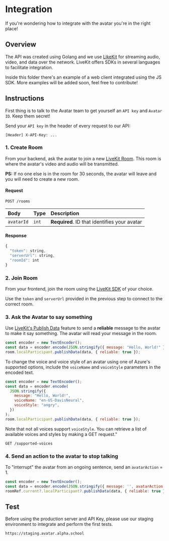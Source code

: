 # Integration

If you're wondering how to integrate with the avatar you're in the right place!

## Overview

The API was created using Golang and we use [LikeKit](https://livekit.io/) for streaming audio, video, and data over the network. LiveKit offers SDKs in several languages to facilitate integration.

Inside this folder there's an example of a web client integrated using the JS SDK. More examples will be added soon, feel free to contribute!

## Instructions

First thing is to talk to the Avatar team to get yourself an `API key` and `Avatar ID`. Keep them secret!

Send your `API key` in the header of every request to our API:

```
[Header] X-API-Key: ...
```

### 1. Create Room

From your backend, ask the avatar to join a new [LiveKit Room](https://docs.livekit.io/realtime/concepts/api-primitives/#Room). This room is where the avatar's video and audio will be transmitted.

**PS:** If no one else is in the room for 30 seconds, the avatar will leave and you will need to create a new room.

#### Request

```
POST /rooms
```

| Body       | Type  | Description                                  |
| :--------- | :---- | :------------------------------------------- |
| `avatarId` | `int` | **Required**. ID that identifies your avatar |

#### Response

```javascript
{
  "token": string,
  "serverUrl": string,
  "roomId": int
}
```

### 2. Join Room

From your frontend, join the room using the [LiveKit SDK](https://docs.livekit.io/realtime/) of your choice.

Use the `token` and `serverUrl` provided in the previous step to connect to the correct room.

### 3. Ask the Avatar to say something

Use [LiveKit's Publish Data](https://docs.livekit.io/realtime/client/data-messages/#Data-messages) feature to send a **reliable** message to the avatar to make it say something. The avatar will read your message in the room.

```javascript
const encoder = new TextEncoder();
const data = encoder.encode(JSON.stringify({ message: "Hello, World!" }));
room.localParticipant.publishData(data, { reliable: true });
```

To change the voice and voice style of an avatar using one of Azure's supported options, include the `voiceName` and `voiceStyle` parameters in the encoded text.

```javascript
const encoder = new TextEncoder();
const data = encoder.encode(
  JSON.stringify({
    message: "Hello, World!",
    voiceName: "en-US-DavisNeural",
    voiceStyle: "angry",
  })
);
room.localParticipant.publishData(data, { reliable: true });
```

Note that not all voices support `voiceStyle`. You can retrieve a list of available voices and styles by making a GET request."

```
GET /supported-voices
```

### 4. Send an action to the avatar to stop talking

To "interrupt" the avatar from an ongoing sentence, send an `avatarAction` = 1.

```javascript
const encoder = new TextEncoder();
const data = encoder.encode(JSON.stringify({ message: '', avatarAction: 1 }));
roomRef.current?.localParticipant?.publishData(data, { reliable: true });
```

## Test

Before using the production server and API Key, please use our staging environment to integrate and perform the first tests.

```
https://staging.avatar.alpha.school
```
